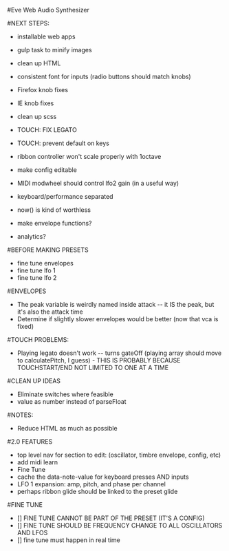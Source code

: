 #Eve Web Audio Synthesizer


#NEXT STEPS:

* installable web apps

* gulp task to minify images

* clean up HTML

* consistent font for inputs (radio buttons should match knobs)
* Firefox knob fixes
* IE knob fixes

* clean up scss

* TOUCH: FIX LEGATO
* TOUCH: prevent default on keys
* ribbon controller won't scale properly with 1octave

* make config editable
* MIDI modwheel should control lfo2 gain (in a useful way)
* keyboard/performance separated

* now() is kind of worthless
* make envelope functions?

* analytics?

#BEFORE MAKING PRESETS
* fine tune envelopes
* fine tune lfo 1
* fine tune lfo 2


#ENVELOPES
* The peak variable is weirdly named inside attack -- it IS the peak, but it's also the attack time
* Determine if slightly slower envelopes would be better (now that vca is fixed)


#TOUCH PROBLEMS:
* Playing legato doesn't work -- turns gateOff (playing array should move to calculatePitch, I guess) - THIS IS PROBABLY BECAUSE TOUCHSTART/END NOT LIMITED TO ONE AT A TIME


#CLEAN UP IDEAS
* Eliminate switches where feasible
* value as number instead of parseFloat

#NOTES:
* Reduce HTML as much as possible


#2.0 FEATURES
* top level nav for section to edit: (oscillator, timbre envelope, config, etc)
* add midi learn
* Fine Tune
* cache the data-note-value for keyboard presses AND inputs
* LFO 1 expansion: amp, pitch, and phase per channel
* perhaps ribbon glide should be linked to the preset glide


#FINE TUNE
* [] FINE TUNE CANNOT BE PART OF THE PRESET (IT'S A CONFIG)
* [] FINE TUNE SHOULD BE FREQUENCY CHANGE TO ALL OSCILLATORS AND LFOS
* [] fine tune must happen in real time

